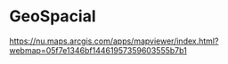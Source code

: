 # GeoSpacial
https://nu.maps.arcgis.com/apps/mapviewer/index.html?webmap=05f7e1346bf14461957359603555b7b1
